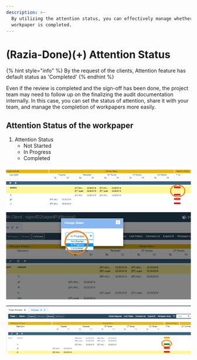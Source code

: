 ```yaml
---
description: >-
  By utilizing the attention status, you can effectively manage whether the
  workpaper is completed.
---
```


# \(Razia-Done\)\(+\) Attention Status

{% hint style="info" %}
By the request of the clients, Attention feature has default status as 'Completed'
{% endhint %}

Even if the review is completed and the sign-off has been done, the project team may need to follow up on the finalizing the audit documentation internally. In this case, you can set the status of attention, share it with your team, and manage the completion of workpapers more easily.

## Attention Status of the workpaper

1. Attention Status
   * Not Started
   * In Progress
   * Completed

![1.Click the color button in the attention column of the corresponding workpaper.](../../../.gitbook/assets/image%20%2834%29.png)

![2.Change Attention Status accordingly](../../../.gitbook/assets/image%20%281%29.png)

![3. When the documentation is finalized, change the attention status as &quot;Completed&quot;.](../../../.gitbook/assets/image%20%2835%29.png)

